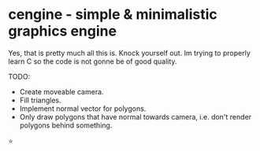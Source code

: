 # cengine - simple & minimalistic graphics engine
Yes, that is pretty much all this is. Knock yourself out. Im trying to properly learn C so the code is not gonne be of good quality. 

TODO:
- Create moveable camera.
- Fill triangles.
- Implement normal vector for polygons.
- Only draw polygons that have normal towards camera, i.e. don't render polygons behind something.

:star:
